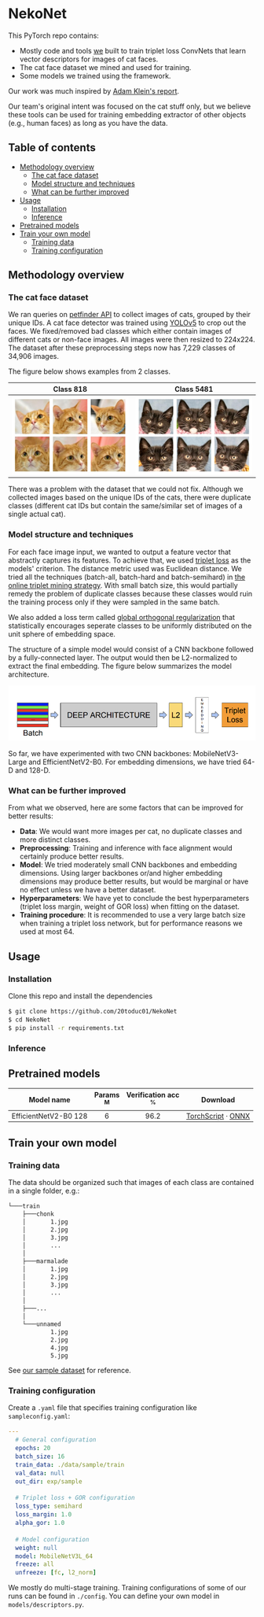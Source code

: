 # NekoNet

This PyTorch repo contains:
- Mostly code and tools [we](https://github.com/L-E-G-s) built to train triplet loss ConvNets that learn vector descriptors for images of cat faces. 
- The cat face dataset we mined and used for training.
- Some models we trained using the framework.

Our work was much inspired by [Adam Klein's report](http://cs230.stanford.edu/projects_fall_2019/reports/26251543.pdf).

Our team's original intent was focused on the cat stuff only, but we believe these tools can be used for training embedding extractor of other objects (e.g., human faces) as long as you have the data.

## Table of contents
- [Methodology overview](#methodology-overview)
  * [The cat face dataset](#the-cat-face-dataset)
  * [Model structure and techniques](#model-structure-and-techniques)
  * [What can be further improved](#what-can-be-further-improved)
- [Usage](#usage)
  * [Installation](#installation)
  * [Inference](#inference)
- [Pretrained models](#pretrained-models)
- [Train your own model](#train-your-own-model)
  * [Training data](#training-data)
  * [Training configuration](#training-configuration)

## Methodology overview
### The cat face dataset
We ran queries on [petfinder API](https://www.petfinder.com/developers/v2/docs/) to collect images of cats, grouped by their unique IDs. A cat face detector was trained using [YOLOv5](https://github.com/ultralytics/yolov5) to crop out the faces. We fixed/removed bad classes which either contain images of different cats or non-face images. All images were then resized to 224x224. The dataset after these preprocessing steps now has 7,229 classes of 34,906 images.

The figure below shows examples from 2 classes.

Class 818   | Class 5481
------------|------------
![Class 818](./_static/cat_818.jpg)|![Class 5481](./_static/cat_5481.jpg)

There was a problem with the dataset that we could not fix. Although we collected images based on the unique IDs of the cats, there were duplicate classes (different cat IDs but contain the same/similar set of images of a single actual cat).

### Model structure and techniques
For each face image input, we wanted to output a feature vector that abstractly captures its features. To achieve that, we used [triplet loss](https://arxiv.org/abs/1503.03832) as the models' criterion. The distance metric used was Euclidean distance. We tried all the techniques (batch-all, batch-hard and batch-semihard) in [the online triplet mining strategy](https://omoindrot.github.io/triplet-loss). With small batch size, this would partially remedy the problem of duplicate classes because these classes would ruin the training process only if they were sampled in the same batch.

We also added a loss term called [global orthogonal regularization](https://arxiv.org/abs/1708.06320) that statistically encourages seperate classes to be uniformly distributed on the unit sphere of embedding space.

The structure of a simple model would consist of a CNN backbone followed by a fully-connected layer. The output would then be L2-normalized to extract the final embedding. The figure below summarizes the model architecture.

![Facenet's structure](./_static/structure.png)

So far, we have experimented with two CNN backbones: MobileNetV3-Large and EfficientNetV2-B0. For embedding dimensions, we have tried 64-D and 128-D.

### What can be further improved
From what we observed, here are some factors that can be improved for better results:
- **Data**: We would want more images per cat, no duplicate classes and more distinct classes.
- **Preprocessing**: Training and inference with face alignment would certainly produce better results.
- **Model**: We tried moderately small CNN backbones and embedding dimensions. Using larger backbones or/and higher embedding dimensions may produce better results, but would be marginal or have no effect unless we have a better dataset.
- **Hyperparameters**: We have yet to conclude the best hyperparameters (triplet loss margin, weight of GOR loss) when fitting on the dataset.
- **Training procedure**: It is recommended to use a very large batch size when training a triplet loss network, but for performance reasons we used at most 64.

## Usage
### Installation
Clone this repo and install the dependencies
```bash
$ git clone https://github.com/20toduc01/NekoNet
$ cd NekoNet
$ pip install -r requirements.txt
```

### Inference

## Pretrained models
|       Model name      | Params<br><sup>M</sup> | Verification acc<br><sup>%</sup> | Download |
|:---------------------:|:----------------------:|:--------------------------------:|:--------------------:|
| EfficientNetV2-B0 128 |            6           |               96.2               |         [TorchScript](https://github.com/20toduc01/NekoNet/releases/download/v1.1/effnetv2_b0_128.torchscript.pt) · [ONNX](https://github.com/20toduc01/NekoNet/releases/download/v1.1/effnetv2_b0_128.onnx)            |
## Train your own model
### Training data
The data should be organized such that images of each class are contained in a single folder, e.g.:
```
└───train
    ├───chonk
    │       1.jpg
    │       2.jpg
    │       3.jpg
    │       ...
    │
    ├───marmalade
    │       1.jpg
    │       2.jpg
    │       3.jpg
    │       ...
    │
    ├───...
    │
    └───unnamed
            1.jpg
            2.jpg
            4.jpg
            5.jpg
```

See [our sample dataset](./data/sample/train) for reference.

### Training configuration
Create a `.yaml` file that specifies training configuration like `sampleconfig.yaml`:
```yaml
---
  # General configuration
  epochs: 20
  batch_size: 16
  train_data: ./data/sample/train
  val_data: null
  out_dir: exp/sample
  
  # Triplet loss + GOR configuration
  loss_type: semihard
  loss_margin: 1.0
  alpha_gor: 1.0
  
  # Model configuration
  weight: null
  model: MobileNetV3L_64
  freeze: all
  unfreeze: [fc, l2_norm]
```
We mostly do multi-stage training. Training configurations of some of our runs can be found in `./config`. You can define your own model in `models/descriptors.py`.